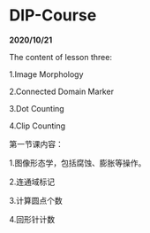 # DIP-Course


**2020/10/21**


The content of lesson three:


1.Image Morphology


2.Connected Domain Marker


3.Dot Counting


4.Clip Counting


第一节课内容：


1.图像形态学，包括腐蚀、膨胀等操作。


2.连通域标记


3.计算圆点个数


4.回形针计数
